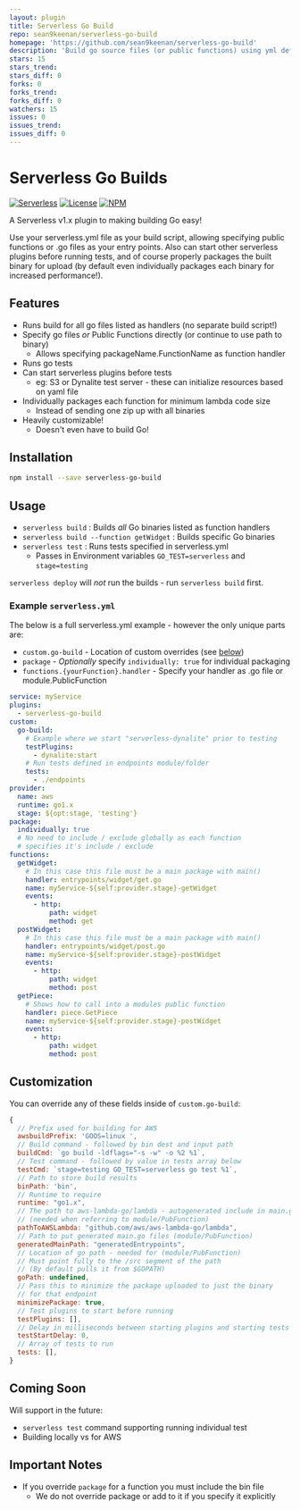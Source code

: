 ```yaml
---
layout: plugin
title: Serverless Go Build
repo: sean9keenan/serverless-go-build
homepage: 'https://github.com/sean9keenan/serverless-go-build'
description: 'Build go source files (or public functions) using yml definition file'
stars: 15
stars_trend: 
stars_diff: 0
forks: 0
forks_trend: 
forks_diff: 0
watchers: 15
issues: 0
issues_trend: 
issues_diff: 0
---
```



# Serverless Go Builds

[![Serverless][ico-serverless]][link-serverless]
[![License][ico-license]][link-license]
[![NPM][ico-npm]][link-npm]

A Serverless v1.x plugin to making building Go easy!
 
Use your serverless.yml file as your build script, allowing specifying public functions or .go files as your entry points. Also can start other serverless plugins before running tests, and of course properly packages the built binary for upload (by default even individually packages each binary for increased performance!).


## Features

 - Runs build for all go files listed as handlers (no separate build script!)
 - Specify go files _or_ Public Functions directly (or continue to use path to binary)
     + Allows specifying packageName.FunctionName as function handler
 - Runs go tests
 - Can start serverless plugins before tests
     + eg: S3 or Dynalite test server - these can initialize resources based on yaml file
 - Individually packages each function for minimum lambda code size
     + Instead of sending one zip up with all binaries
 - Heavily customizable!
     + Doesn't even have to build Go!

## Installation
```bash
npm install --save serverless-go-build
```

## Usage

 - `serverless build` : Builds _all_ Go binaries listed as function handlers
 - `serverless build --function getWidget` : Builds specific Go binaries
 - `serverless test` : Runs tests specified in serverless.yml
     + Passes in Environment variables `GO_TEST=serverless` and `stage=testing`

`serverless deploy` will *not* run the builds - run `serverless build` first.

### Example `serverless.yml`

The below is a full serverless.yml example - however the only unique parts are:
 - `custom.go-build` - Location of custom overrides (see [below](./README.md#customization))
 - `package` - _Optionally_ specify `individually: true` for individual packaging
 - `functions.{yourFunction}.handler` - Specify your handler as .go file or module.PublicFunction

```yaml
service: myService
plugins:
  - serverless-go-build
custom:
  go-build:
    # Example where we start "serverless-dynalite" prior to testing
    testPlugins:
      - dynalite:start
    # Run tests defined in endpoints module/folder
    tests:
      - ./endpoints
provider:
  name: aws
  runtime: go1.x
  stage: ${opt:stage, 'testing'}
package:
  individually: true
  # No need to include / exclude globally as each function
  # specifies it's include / exclude
functions:
  getWidget:
    # In this case this file must be a main package with main()
    handler: entrypoints/widget/get.go
    name: myService-${self:provider.stage}-getWidget
    events:
      - http:
          path: widget
          method: get
  postWidget:
    # In this case this file must be a main package with main()
    handler: entrypoints/widget/post.go
    name: myService-${self:provider.stage}-postWidget
    events:
      - http:
          path: widget
          method: post
  getPiece:
    # Shows how to call into a modules public function
    handler: piece.GetPiece
    name: myService-${self:provider.stage}-postWidget
    events:
      - http:
          path: widget
          method: post
```

## Customization
You can override any of these fields inside of `custom.go-build`:
```js
{
  // Prefix used for building for AWS
  awsbuildPrefix: 'GOOS=linux ',
  // Build command - followed by bin dest and input path
  buildCmd: `go build -ldflags="-s -w" -o %2 %1`,
  // Test command - followed by value in tests array below
  testCmd: `stage=testing GO_TEST=serverless go test %1`,
  // Path to store build results
  binPath: 'bin',
  // Runtime to require
  runtime: "go1.x",
  // The path to aws-lambda-go/lambda - autogenerated include in main.go
  // (needed when referring to module/PubFunction)
  pathToAWSLambda: "github.com/aws/aws-lambda-go/lambda",
  // Path to put generated main.go files (module/PubFunction)
  generatedMainPath: "generatedEntrypoints",
  // Location of go path - needed for (module/PubFunction)
  // Must point fully to the /src segment of the path
  // (By default pulls it from $GOPATH)
  goPath: undefined,
  // Pass this to minimize the package uploaded to just the binary
  // for that endpoint
  minimizePackage: true,
  // Test plugins to start before running 
  testPlugins: [],
  // Delay in milliseconds between starting plugins and starting tests
  testStartDelay: 0,
  // Array of tests to run
  tests: [],
}
```


## Coming Soon 
Will support in the future:
 - `serverless test` command supporting running individual test
 - Building locally vs for AWS

## Important Notes
 - If you override `package` for a function you must include the bin file
     + We do not override package or add to it if you specify it explicitly

[ico-serverless]: http://public.serverless.com/badges/v3.svg
[ico-license]: https://img.shields.io/github/license/sean9keenan/serverless-go-build.svg
[ico-npm]: https://img.shields.io/npm/v/serverless-go-build.svg

[link-serverless]: http://www.serverless.com/
[link-license]: ./LICENSE
[link-npm]: https://www.npmjs.com/package/serverless-go-build
